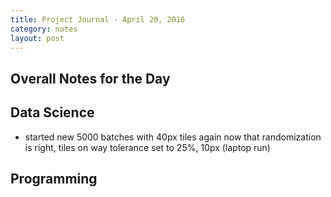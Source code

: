 ```yaml
---
title: Project Journal - April 20, 2016
category: notes
layout: post
---
```


## Overall Notes for the Day

## Data Science

* started new 5000 batches with 40px tiles again now that randomization is right, tiles on way tolerance set to 25%, 10px (laptop run)

## Programming
